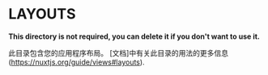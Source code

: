 # LAYOUTS

**This directory is not required, you can delete it if you don't want to use it.**

此目录包含您的应用程序布局。
[文档]中有关此目录的用法的更多信息(https://nuxtjs.org/guide/views#layouts).
